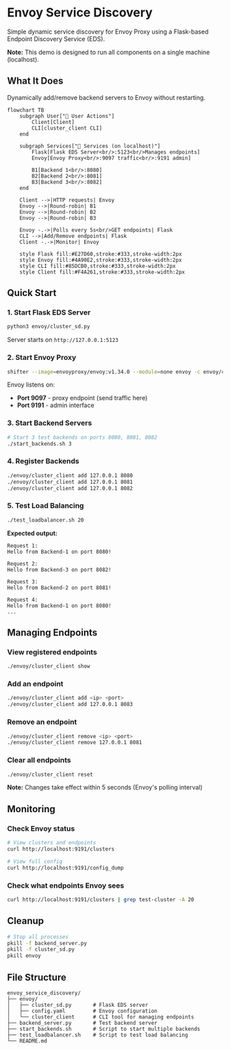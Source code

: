 # Envoy Service Discovery

Simple dynamic service discovery for Envoy Proxy using a Flask-based Endpoint Discovery Service (EDS).

**Note:** This demo is designed to run all components on a single machine (localhost).

## What It Does

Dynamically add/remove backend servers to Envoy without restarting.

```mermaid
flowchart TB
    subgraph User["👤 User Actions"]
        Client[Client]
        CLI[cluster_client CLI]
    end
    
    subgraph Services["🔧 Services (on localhost)"]
        Flask[Flask EDS Server<br/>:5123<br/>Manages endpoints]
        Envoy[Envoy Proxy<br/>:9097 traffic<br/>:9191 admin]
        
        B1[Backend 1<br/>:8080]
        B2[Backend 2<br/>:8081]
        B3[Backend 3<br/>:8082]
    end
    
    Client -->|HTTP requests| Envoy
    Envoy -->|Round-robin| B1
    Envoy -->|Round-robin| B2
    Envoy -->|Round-robin| B3
    
    Envoy -.->|Polls every 5s<br/>GET endpoints| Flask
    CLI -->|Add/Remove endpoints| Flask
    Client -.->|Monitor| Envoy
    
    style Flask fill:#E27D60,stroke:#333,stroke-width:2px
    style Envoy fill:#4A90E2,stroke:#333,stroke-width:2px
    style CLI fill:#85DCB0,stroke:#333,stroke-width:2px
    style Client fill:#F4A261,stroke:#333,stroke-width:2px
```

## Quick Start

### 1. Start Flask EDS Server

```bash
python3 envoy/cluster_sd.py
```

Server starts on `http://127.0.0.1:5123`

### 2. Start Envoy Proxy

```bash
shifter --image=envoyproxy/envoy:v1.34.0 --module=none envoy -c envoy/config.yaml
```

Envoy listens on:
- **Port 9097** - proxy endpoint (send traffic here)
- **Port 9191** - admin interface

### 3. Start Backend Servers

```bash
# Start 3 test backends on ports 8080, 8081, 8082
./start_backends.sh 3
```

### 4. Register Backends

```bash
./envoy/cluster_client add 127.0.0.1 8080
./envoy/cluster_client add 127.0.0.1 8081
./envoy/cluster_client add 127.0.0.1 8082
```

### 5. Test Load Balancing

```bash
./test_loadbalancer.sh 20
```

**Expected output:**
```
Request 1:
Hello from Backend-1 on port 8080!

Request 2:
Hello from Backend-3 on port 8082!

Request 3:
Hello from Backend-2 on port 8081!

Request 4:
Hello from Backend-1 on port 8080!
...
```

## Managing Endpoints

### View registered endpoints
```bash
./envoy/cluster_client show
```

### Add an endpoint
```bash
./envoy/cluster_client add <ip> <port>
./envoy/cluster_client add 127.0.0.1 8083
```

### Remove an endpoint
```bash
./envoy/cluster_client remove <ip> <port>
./envoy/cluster_client remove 127.0.0.1 8081
```

### Clear all endpoints
```bash
./envoy/cluster_client reset
```

**Note:** Changes take effect within 5 seconds (Envoy's polling interval)

## Monitoring

### Check Envoy status
```bash
# View clusters and endpoints
curl http://localhost:9191/clusters

# View full config
curl http://localhost:9191/config_dump
```

### Check what endpoints Envoy sees
```bash
curl http://localhost:9191/clusters | grep test-cluster -A 20
```

## Cleanup

```bash
# Stop all processes
pkill -f backend_server.py
pkill -f cluster_sd.py
pkill envoy
```

## File Structure

```
envoy_service_discovery/
├── envoy/
│   ├── cluster_sd.py       # Flask EDS server
│   ├── config.yaml         # Envoy configuration
│   └── cluster_client      # CLI tool for managing endpoints
├── backend_server.py       # Test backend server
├── start_backends.sh       # Script to start multiple backends
├── test_loadbalancer.sh    # Script to test load balancing
└── README.md
```
